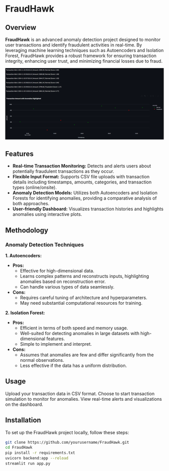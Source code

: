 # FraudHawk

## Overview

**FraudHawk** is an advanced anomaly detection project designed to monitor user transactions and identify fraudulent activities in real-time. By leveraging machine learning techniques such as Autoencoders and Isolation Forest, FraudHawk provides a robust framework for ensuring transaction integrity, enhancing user trust, and minimizing financial losses due to fraud.

![project_image](fraudHawk.png)


## Features

- **Real-time Transaction Monitoring:** Detects and alerts users about potentially fraudulent transactions as they occur.
- **Flexible Input Format:** Supports CSV file uploads with transaction details including timestamps, amounts, categories, and transaction types (online/onsite).
- **Anomaly Detection Models:** Utilizes both Autoencoders and Isolation Forests for identifying anomalies, providing a comparative analysis of both approaches.
- **User-friendly Dashboard:** Visualizes transaction histories and highlights anomalies using interactive plots.

## Methodology

### Anomaly Detection Techniques

**1. Autoencoders:**
   - **Pros:**
     - Effective for high-dimensional data.
     - Learns complex patterns and reconstructs inputs, highlighting anomalies based on reconstruction error.
     - Can handle various types of data seamlessly.
   - **Cons:**
     - Requires careful tuning of architecture and hyperparameters.
     - May need substantial computational resources for training.

**2. Isolation Forest:**
   - **Pros:**
     - Efficient in terms of both speed and memory usage.
     - Well-suited for detecting anomalies in large datasets with high-dimensional features.
     - Simple to implement and interpret.
   - **Cons:**
     - Assumes that anomalies are few and differ significantly from the normal observations.
     - Less effective if the data has a uniform distribution.
    
## Usage

Upload your transaction data in CSV format.
Choose to start transaction simulation to monitor for anomalies.
View real-time alerts and visualizations on the dashboard.

## Installation

To set up the FraudHawk project locally, follow these steps:

   ```bash
   git clone https://github.com/yourusername/FraudHawk.git
   cd FraudHawk
   pip install -r requirements.txt
   uvicorn backend:app --reload
   streamlit run app.py


